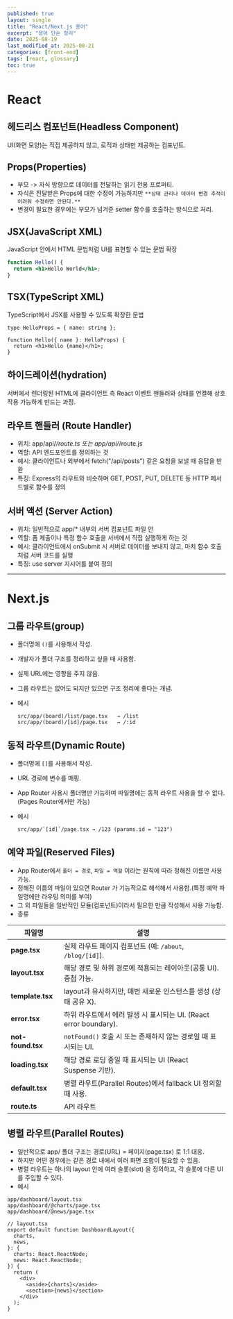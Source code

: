 ```yaml
---
published: true
layout: single
title: "React/Next.js 용어"
excerpt: "용어 단순 정리"
date: 2025-08-19
last_modified_at: 2025-08-21
categories: [front-end]
tags: [react, glossary]
toc: true
---
```


# React

## 헤드리스 컴포넌트(Headless Component)
UI(화면 모양)는 직접 제공하지 않고, 로직과 상태만 제공하는 컴포넌트.

## Props(Properties)
- 부모 -> 자식 방향으로 데이터를 전달하는 읽기 전용 프로퍼티.
- 자식은 전달받은 Props에 대한 수정이 가능하지만 `**상태 관리나 데이터 변경 추적이 어려워 수정하면 안된다.**`
- 변경이 필요한 경우에는 부모가 넘겨준 setter 함수를 호출하는 방식으로 처리.

## JSX(JavaScript XML)
JavaScript 안에서 HTML 문법처럼 UI를 표현할 수 있는 문법 확장
```jsx
function Hello() {
  return <h1>Hello World</h1>;
}
```

## TSX(TypeScript XML)
TypeScript에서 JSX를 사용할 수 있도록 확장한 문법
```tsx
type HelloProps = { name: string };

function Hello({ name }: HelloProps) {
  return <h1>Hello {name}</h1>;
}
```

## 하이드레이션(hydration)
서버에서 렌더링된 HTML에 클라이언트 측 React 이벤트 핸들러와 상태를 연결해 상호작용 가능하게 만드는 과정.

## 라우트 핸들러 (Route Handler)
- 위치: app/api/*/route.ts 또는 app/api/*/route.js
- 역할: API 엔드포인트를 정의하는 것
- 예시: 클라이언트나 외부에서 fetch("/api/posts") 같은 요청을 보낼 때 응답을 반환
- 특징: Express의 라우트와 비슷하며 GET, POST, PUT, DELETE 등 HTTP 메서드별로 함수를 정의

## 서버 액션 (Server Action)
- 위치: 일반적으로 app/* 내부의 서버 컴포넌트 파일 안
- 역할: 폼 제출이나 특정 함수 호출을 서버에서 직접 실행하게 하는 것
- 예시: 클라이언트에서 onSubmit 시 서버로 데이터를 보내지 않고, 마치 함수 호출처럼 서버 코드를 실행
- 특징: use server 지시어를 붙여 정의

---

# Next.js

## 그룹 라우트(group)
- 폴더명에 `()`를 사용해서 작성.
- 개발자가 폴더 구조를 정리하고 싶을 때 사용함. 
- 실제 URL에는 영향을 주지 않음.
- 그룹 라우트는 없어도 되지만 있으면 구조 정리에 좋다는 개념.
- 예시
  
  ```
  src/app/(board)/list/page.tsx   → /list 
  src/app/(board)/[id]/page.tsx   → /:id
  ```

## 동적 라우트(Dynamic Route)
- 폴더명에 `[]`를 사용해서 작성.
- URL 경로에 변수를 매핑.
- App Router 사용시 폴더명만 가능하며 파일명에는 동적 라우트 사용을 할 수 없다.(Pages Router에서만 가능)
- 예시

  ```
  src/app/`[id]`/page.tsx → /123 (params.id = "123")
  ```

## 예약 파일(Reserved Files)
- App Router에서 `폴더 = 경로`, `파일 = 역할` 이라는 원칙에 따라 정해진 이름만 사용 가능.
- 정해진 이름의 파일이 있으면 Router 가 기능적으로 해석해서 사용함.(특정 예약 파일명에만 라우팅 의미를 부여)
- 그 외 파일들을 일반적인 모듈(컴포넌트)이라서 필요한 만큼 작성해서 사용 가능함.
- 종류

| 파일명               | 설명                                                |
| ----------------- | ------------------------------------------------- |
| **page.tsx**      | 실제 라우트 페이지 컴포넌트 (예: `/about`, `/blog/[id]`).      |
| **layout.tsx**    | 해당 경로 및 하위 경로에 적용되는 레이아웃(공통 UI). 중첩 가능.           |
| **template.tsx**  | layout과 유사하지만, 매번 새로운 인스턴스를 생성 (상태 공유 X).         |
| **error.tsx**     | 하위 라우트에서 에러 발생 시 표시되는 UI. (React error boundary). |
| **not-found.tsx** | `notFound()` 호출 시 또는 존재하지 않는 경로일 때 표시되는 UI.       |
| **loading.tsx**   | 해당 경로 로딩 중일 때 표시되는 UI (React Suspense 기반).        |
| **default.tsx**   | 병렬 라우트(Parallel Routes)에서 fallback UI 정의할 때 사용.   |
| **route.ts**      | API 라우트

## 병렬 라우트(Parallel Routes)
- 일반적으로 app/ 폴더 구조는 경로(URL) = 페이지(page.tsx) 로 1:1 대응.
- 하지만 어떤 경우에는 같은 경로 내에서 여러 화면 조합이 필요할 수 있음.
- 병렬 라우트는 하나의 layout 안에 여러 슬롯(slot) 을 정의하고, 각 슬롯에 다른 UI를 주입할 수 있다.
- 예시

```
app/dashboard/layout.tsx
app/dashboard/@charts/page.tsx
app/dashboard/@news/page.tsx
```

```tsx
// layout.tsx
export default function DashboardLayout({
  charts,
  news,
}: {
  charts: React.ReactNode;
  news: React.ReactNode;
}) {
  return (
    <div>
      <aside>{charts}</aside>
      <section>{news}</section>
    </div>
  );
}

```


  

